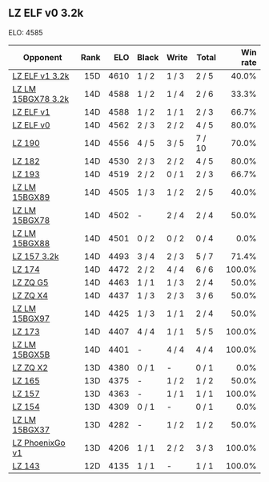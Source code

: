 ## LZ ELF v0 3.2k ##

ELO: 4585

Opponent | Rank | ELO | Black | Write | Total | Win rate
---------|-----:|----:|-------|-------|-------|-------:
[LZ ELF v1 3.2k](LZ%20ELF%20v1%203.2k.md) | 15D | 4610 | 1 / 2 | 1 / 3 | 2 / 5 | 40.0%
[LZ LM 15BGX78 3.2k](LZ%20LM%2015BGX78%203.2k.md) | 14D | 4588 | 1 / 2 | 1 / 4 | 2 / 6 | 33.3%
[LZ ELF v1](LZ%20ELF%20v1.md) | 14D | 4588 | 1 / 2 | 1 / 1 | 2 / 3 | 66.7%
[LZ ELF v0](LZ%20ELF%20v0.md) | 14D | 4562 | 2 / 3 | 2 / 2 | 4 / 5 | 80.0%
[LZ 190](LZ%20190.md) | 14D | 4556 | 4 / 5 | 3 / 5 | 7 / 10 | 70.0%
[LZ 182](LZ%20182.md) | 14D | 4530 | 2 / 3 | 2 / 2 | 4 / 5 | 80.0%
[LZ 193](LZ%20193.md) | 14D | 4519 | 2 / 2 | 0 / 1 | 2 / 3 | 66.7%
[LZ LM 15BGX89](LZ%20LM%2015BGX89.md) | 14D | 4505 | 1 / 3 | 1 / 2 | 2 / 5 | 40.0%
[LZ LM 15BGX78](LZ%20LM%2015BGX78.md) | 14D | 4502 | - | 2 / 4 | 2 / 4 | 50.0%
[LZ LM 15BGX88](LZ%20LM%2015BGX88.md) | 14D | 4501 | 0 / 2 | 0 / 2 | 0 / 4 | 0.0%
[LZ 157 3.2k](LZ%20157%203.2k.md) | 14D | 4493 | 3 / 4 | 2 / 3 | 5 / 7 | 71.4%
[LZ 174](LZ%20174.md) | 14D | 4472 | 2 / 2 | 4 / 4 | 6 / 6 | 100.0%
[LZ ZQ G5](LZ%20ZQ%20G5.md) | 14D | 4463 | 1 / 1 | 1 / 3 | 2 / 4 | 50.0%
[LZ ZQ X4](LZ%20ZQ%20X4.md) | 14D | 4437 | 1 / 3 | 2 / 3 | 3 / 6 | 50.0%
[LZ LM 15BGX97](LZ%20LM%2015BGX97.md) | 14D | 4425 | 1 / 3 | 1 / 1 | 2 / 4 | 50.0%
[LZ 173](LZ%20173.md) | 14D | 4407 | 4 / 4 | 1 / 1 | 5 / 5 | 100.0%
[LZ LM 15BGX5B](LZ%20LM%2015BGX5B.md) | 14D | 4401 | - | 4 / 4 | 4 / 4 | 100.0%
[LZ ZQ X2](LZ%20ZQ%20X2.md) | 13D | 4380 | 0 / 1 | - | 0 / 1 | 0.0%
[LZ 165](LZ%20165.md) | 13D | 4375 | - | 1 / 2 | 1 / 2 | 50.0%
[LZ 157](LZ%20157.md) | 13D | 4363 | - | 1 / 1 | 1 / 1 | 100.0%
[LZ 154](LZ%20154.md) | 13D | 4309 | 0 / 1 | - | 0 / 1 | 0.0%
[LZ LM 15BGX37](LZ%20LM%2015BGX37.md) | 13D | 4282 | - | 1 / 2 | 1 / 2 | 50.0%
[LZ PhoenixGo v1](LZ%20PhoenixGo%20v1.md) | 13D | 4206 | 1 / 1 | 2 / 2 | 3 / 3 | 100.0%
[LZ 143](LZ%20143.md) | 12D | 4135 | 1 / 1 | - | 1 / 1 | 100.0%
